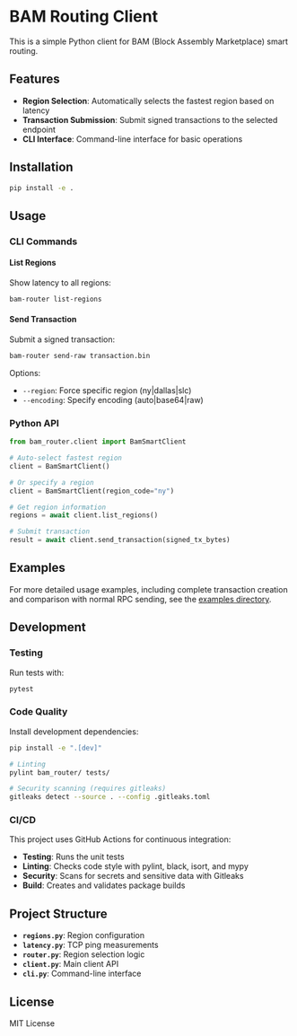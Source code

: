 # BAM Routing Client

This is a simple Python client for BAM (Block Assembly Marketplace) smart routing. 

## Features

- **Region Selection**: Automatically selects the fastest region based on latency
- **Transaction Submission**: Submit signed transactions to the selected endpoint
- **CLI Interface**: Command-line interface for basic operations

## Installation
 
```bash
pip install -e .
```

## Usage

### CLI Commands

#### List Regions
Show latency to all regions:

```bash
bam-router list-regions
```

#### Send Transaction
Submit a signed transaction:

```bash
bam-router send-raw transaction.bin
```

Options:
- `--region`: Force specific region (ny|dallas|slc)
- `--encoding`: Specify encoding (auto|base64|raw)

### Python API

```python
from bam_router.client import BamSmartClient

# Auto-select fastest region
client = BamSmartClient()

# Or specify a region
client = BamSmartClient(region_code="ny")

# Get region information
regions = await client.list_regions()

# Submit transaction
result = await client.send_transaction(signed_tx_bytes)
```

## Examples

For more detailed usage examples, including complete transaction creation and comparison with normal RPC sending, see the [examples directory](examples/README.md).

## Development

### Testing

Run tests with:

```bash
pytest
```

### Code Quality

Install development dependencies:

```bash
pip install -e ".[dev]"
```

```bash
# Linting
pylint bam_router/ tests/

# Security scanning (requires gitleaks)
gitleaks detect --source . --config .gitleaks.toml
```

### CI/CD

This project uses GitHub Actions for continuous integration:

- **Testing**: Runs the unit tests
- **Linting**: Checks code style with pylint, black, isort, and mypy
- **Security**: Scans for secrets and sensitive data with Gitleaks
- **Build**: Creates and validates package builds

## Project Structure

- **`regions.py`**: Region configuration
- **`latency.py`**: TCP ping measurements
- **`router.py`**: Region selection logic
- **`client.py`**: Main client API
- **`cli.py`**: Command-line interface

## License

MIT License
